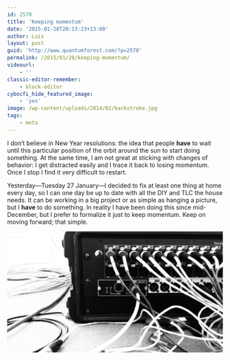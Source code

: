 ```yaml
---
id: 2570
title: 'Keeping momentum'
date: '2015-01-28T20:13:23+13:00'
author: Luis
layout: post
guid: 'http://www.quantumforest.com/?p=2570'
permalink: /2015/01/28/keeping-momentum/
videourl:
    - ''
classic-editor-remember:
    - block-editor
cybocfi_hide_featured_image:
    - 'yes'
image: /wp-content/uploads/2014/02/backstroke.jpg
tags:
    - meta
---
```


I don’t believe in New Year resolutions: the idea that people **have** to wait until this particular position of the orbit around the sun to start doing something. At the same time, I am not great at sticking with changes of behavior: I get distracted easily and I trace it back to losing momentum. Once I stop I find it very difficult to restart.

Yesterday—Tuesday 27 January—I decided to fix at least one thing at home every day, so I can one day be up to date with all the DIY and TLC the house needs. It can be working in a big project or as simple as hanging a picture, but I **have** to do something. In reality I have been doing this since mid-December, but I prefer to formalize it just to keep momentum. Keep on moving forward; that simple.

![Gratuitous picture: cabling my head.](/assets/images/cabling.jpeg)